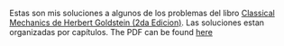 Estas son mis soluciones a algunos de los problemas del libro [Classical Mechanics de Herbert Goldstein (2da Edicion)](http://www.amazon.com/Classical-Mechanics-3rd-Herbert-Goldstein/dp/0201657023/ref=sr_1_1?ie=UTF8&qid=1435283484&sr=8-1&keywords=classical+mechanics+goldstein+second+edition). Las soluciones estan organizadas por capítulos. The PDF can be found [here](https://dl.dropboxusercontent.com/u/7258668/solutions.pdf)